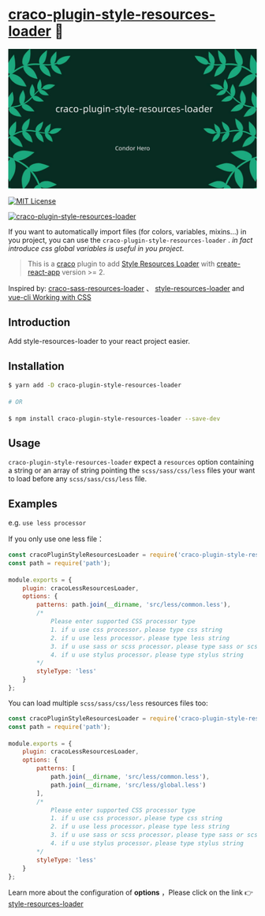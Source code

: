 # [craco-plugin-style-resources-loader](https://github.com/condorheroblog/craco-plugin-style-resources-loader) 🤡

![craco-plugin-style-resources-loader](https://github.com/condorheroblog/craco-plugin-style-resources-loader/blob/master/index.jpg)


[![MIT License](https://img.shields.io/badge/license-MIT-blue.svg)](LICENSE)

[![craco-plugin-style-resources-loader](https://img.shields.io/badge/craco--plugin--style--resources--loader-v1.0.0-brightgreen)](https://www.npmjs.com/package/craco-plugin-style-resources-loader)


If you want to automatically import files (for colors, variables, mixins...) in you project, you can use the `craco-plugin-style-resources-loader` . *in fact introduce css global variables is useful in you project*.


> This is a [craco](https://github.com/sharegate/craco) plugin to add [Style Resources Loader](https://github.com/yenshih/style-resources-loader) with [create-react-app](https://facebook.github.io/create-react-app/) version >= 2.

Inspired by: [craco-sass-resources-loader](https://github.com/tilap/craco-sass-resources-loader) 、 [style-resources-loader](https://github.com/spacedawwwg/craco-style-resources-loader#readme) and [vue-cli Working with CSS](https://cli.vuejs.org/guide/css.html)

## Introduction

Add style-resources-loader to your react project easier.

## Installation

```bash
$ yarn add -D craco-plugin-style-resources-loader

# OR

$ npm install craco-plugin-style-resources-loader --save-dev
```

## Usage

`craco-plugin-style-resources-loader` expect a `resources` option containing a string or an array of
string pointing the `scss/sass/css/less` files your want to load before any `scss/sass/css/less` file.


## Examples

e.g. `use less processor`

If you only use one less file：

```js
const cracoPluginStyleResourcesLoader = require('craco-plugin-style-resources-loader');
const path = require('path');

module.exports = {
    plugin: cracoLessResourcesLoader,
    options: {
        patterns: path.join(__dirname, 'src/less/common.less'),
        /* 
            Please enter supported CSS processor type
            1. if u use css processor，please type css string
            2. if u use less processor，please type less string
            3. if u use sass or scss processor，please type sass or scss string，Choose one of the two
            4. if u use stylus processor，please type stylus string
        */
        styleType: 'less'
    }
};
```

You can load multiple `scss/sass/css/less` resources files too:

```js
const cracoPluginStyleResourcesLoader = require('craco-plugin-style-resources-loader');
const path = require('path');

module.exports = {
    plugin: cracoLessResourcesLoader,
    options: {
        patterns: [
			path.join(__dirname, 'src/less/common.less'),
			path.join(__dirname, 'src/less/global.less')
		],
        /* 
            Please enter supported CSS processor type
            1. if u use css processor，please type css string
            2. if u use less processor，please type less string
            3. if u use sass or scss processor，please type sass or scss string，Choose one of the two
            4. if u use stylus processor，please type stylus string
        */
        styleType: 'less'
    }
};
```


Learn more about the configuration of **options** ，Please click on the link 👉 [style-resources-loader](https://www.npmjs.com/package/style-resources-loader)

